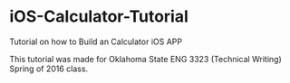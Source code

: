# iOS-Calculator-Tutorial
Tutorial on how to Build an Calculator iOS APP

This tutorial was made for Oklahoma State ENG 3323 (Technical Writing) Spring of 2016 class.
